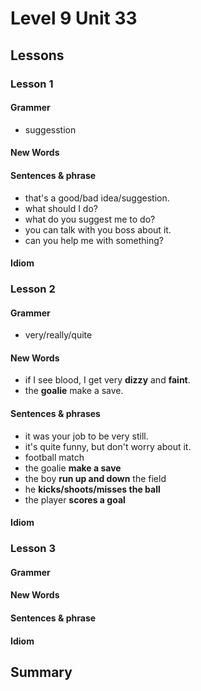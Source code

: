 # Level 9 Unit 33

## Lessons

### Lesson 1
#### Grammer
- suggesstion

#### New Words

#### Sentences & phrase
- that's a good/bad idea/suggestion.
- what should I do?
- what do you suggest me to do?
- you can talk with you boss about it.
- can you help me with something?

#### Idiom

### Lesson 2
#### Grammer
- very/really/quite

#### New Words
- if I see blood, I get very **dizzy** and **faint**.
- the **goalie** make a save.

#### Sentences & phrases
- it was your job to be very still.
- it's quite funny, but don't worry about it.
- football match
- the goalie **make a save**
- the boy **run up and down** the field
- he **kicks/shoots/misses the ball**
- the player **scores a goal**

#### Idiom

### Lesson 3
#### Grammer
#### New Words
#### Sentences & phrase
#### Idiom

## Summary